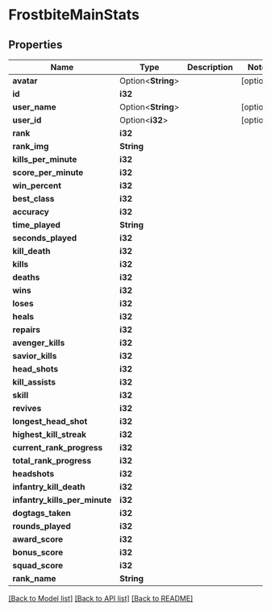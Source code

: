 # FrostbiteMainStats

## Properties

Name | Type | Description | Notes
------------ | ------------- | ------------- | -------------
**avatar** | Option<**String**> |  | [optional]
**id** | **i32** |  | 
**user_name** | Option<**String**> |  | [optional]
**user_id** | Option<**i32**> |  | [optional]
**rank** | **i32** |  | 
**rank_img** | **String** |  | 
**kills_per_minute** | **i32** |  | 
**score_per_minute** | **i32** |  | 
**win_percent** | **i32** |  | 
**best_class** | **i32** |  | 
**accuracy** | **i32** |  | 
**time_played** | **String** |  | 
**seconds_played** | **i32** |  | 
**kill_death** | **i32** |  | 
**kills** | **i32** |  | 
**deaths** | **i32** |  | 
**wins** | **i32** |  | 
**loses** | **i32** |  | 
**heals** | **i32** |  | 
**repairs** | **i32** |  | 
**avenger_kills** | **i32** |  | 
**savior_kills** | **i32** |  | 
**head_shots** | **i32** |  | 
**kill_assists** | **i32** |  | 
**skill** | **i32** |  | 
**revives** | **i32** |  | 
**longest_head_shot** | **i32** |  | 
**highest_kill_streak** | **i32** |  | 
**current_rank_progress** | **i32** |  | 
**total_rank_progress** | **i32** |  | 
**headshots** | **i32** |  | 
**infantry_kill_death** | **i32** |  | 
**infantry_kills_per_minute** | **i32** |  | 
**dogtags_taken** | **i32** |  | 
**rounds_played** | **i32** |  | 
**award_score** | **i32** |  | 
**bonus_score** | **i32** |  | 
**squad_score** | **i32** |  | 
**rank_name** | **String** |  | 

[[Back to Model list]](../README.md#documentation-for-models) [[Back to API list]](../README.md#documentation-for-api-endpoints) [[Back to README]](../README.md)


